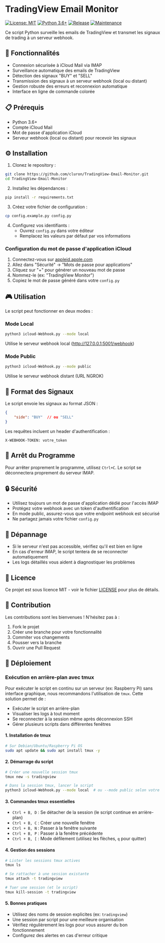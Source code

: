 # TradingView Email Monitor

[![License: MIT](https://img.shields.io/badge/License-MIT-yellow.svg)](https://opensource.org/licenses/MIT)
[![Python 3.6+](https://img.shields.io/badge/python-3.6+-blue.svg)](https://www.python.org/downloads/)
[![Release](https://img.shields.io/github/release/cluron/TradingView-Email-Monitor.svg)](https://github.com/cluron/TradingView-Email-Monitor/releases)
[![Maintenance](https://img.shields.io/badge/Maintained%3F-yes-green.svg)](https://github.com/cluron/TradingView-Email-Monitor/graphs/commit-activity)

Ce script Python surveille les emails de TradingView et transmet les signaux de trading à un serveur webhook.

## 🚀 Fonctionnalités

- Connexion sécurisée à iCloud Mail via IMAP
- Surveillance automatique des emails de TradingView
- Détection des signaux "BUY" et "SELL"
- Transmission des signaux à un serveur webhook (local ou distant)
- Gestion robuste des erreurs et reconnexion automatique
- Interface en ligne de commande colorée

## 📋 Prérequis

- Python 3.6+
- Compte iCloud Mail
- Mot de passe d'application iCloud
- Serveur webhook (local ou distant) pour recevoir les signaux

## ⚙️ Installation

1. Clonez le repository :
```bash
git clone https://github.com/cluron/TradingView-Email-Monitor.git
cd TradingView-Email-Monitor
```

2. Installez les dépendances :
```bash
pip install -r requirements.txt
```

3. Créez votre fichier de configuration :
```bash
cp config.example.py config.py
```

4. Configurez vos identifiants :
   - Ouvrez `config.py` dans votre éditeur
   - Remplacez les valeurs par défaut par vos informations

### Configuration du mot de passe d'application iCloud

1. Connectez-vous sur [appleid.apple.com](https://appleid.apple.com)
2. Allez dans "Sécurité" → "Mots de passe pour applications"
3. Cliquez sur "+" pour générer un nouveau mot de passe
4. Nommez-le (ex: "TradingView Monitor")
5. Copiez le mot de passe généré dans votre `config.py`

## 🎮 Utilisation

Le script peut fonctionner en deux modes :

### Mode Local
```bash
python3 icloud-Webhook.py --mode local
```
Utilise le serveur webhook local (http://127.0.0.1:5001/webhook)

### Mode Public
```bash
python3 icloud-Webhook.py --mode public
```
Utilise le serveur webhook distant (URL NGROK)

## 📝 Format des Signaux

Le script envoie les signaux au format JSON :
```json
{
    "side": "BUY"  // ou "SELL"
}
```

Les requêtes incluent un header d'authentification :
```
X-WEBHOOK-TOKEN: votre_token
```

## 🛑 Arrêt du Programme

Pour arrêter proprement le programme, utilisez `Ctrl+C`. Le script se déconnectera proprement du serveur IMAP.

## 🔒 Sécurité

- Utilisez toujours un mot de passe d'application dédié pour l'accès IMAP
- Protégez votre webhook avec un token d'authentification
- En mode public, assurez-vous que votre endpoint webhook est sécurisé
- Ne partagez jamais votre fichier `config.py`

## 🐛 Dépannage

- Si le serveur n'est pas accessible, vérifiez qu'il est bien en ligne
- En cas d'erreur IMAP, le script tentera de se reconnecter automatiquement
- Les logs détaillés vous aident à diagnostiquer les problèmes

## 📄 Licence

Ce projet est sous licence MIT - voir le fichier [LICENSE](LICENSE) pour plus de détails.

## 🤝 Contribution

Les contributions sont les bienvenues ! N'hésitez pas à :
1. Fork le projet
2. Créer une branche pour votre fonctionnalité
3. Commiter vos changements
4. Pousser vers la branche
5. Ouvrir une Pull Request 

## 🚀 Déploiement

### Exécution en arrière-plan avec tmux

Pour exécuter le script en continu sur un serveur (ex: Raspberry Pi) sans interface graphique, nous recommandons l'utilisation de `tmux`. Cette solution permet de :
- Exécuter le script en arrière-plan
- Visualiser les logs à tout moment
- Se reconnecter à la session même après déconnexion SSH
- Gérer plusieurs scripts dans différentes fenêtres

#### 1. Installation de tmux
```bash
# Sur Debian/Ubuntu/Raspberry Pi OS
sudo apt update && sudo apt install tmux -y
```

#### 2. Démarrage du script
```bash
# Créer une nouvelle session tmux
tmux new -s tradingview

# Dans la session tmux, lancer le script
python3 icloud-Webhook.py --mode local  # ou --mode public selon votre cas
```

#### 3. Commandes tmux essentielles
- `Ctrl + B, D` : Se détacher de la session (le script continue en arrière-plan)
- `Ctrl + B, C` : Créer une nouvelle fenêtre
- `Ctrl + B, N` : Passer à la fenêtre suivante
- `Ctrl + B, P` : Passer à la fenêtre précédente
- `Ctrl + B, [` : Mode défilement (utilisez les flèches, `q` pour quitter)

#### 4. Gestion des sessions
```bash
# Lister les sessions tmux actives
tmux ls

# Se rattacher à une session existante
tmux attach -t tradingview

# Tuer une session (et le script)
tmux kill-session -t tradingview
```

#### 5. Bonnes pratiques
- Utilisez des noms de session explicites (ex: `tradingview`)
- Une session par script pour une meilleure organisation
- Vérifiez régulièrement les logs pour vous assurer du bon fonctionnement
- Configurez des alertes en cas d'erreur critique 